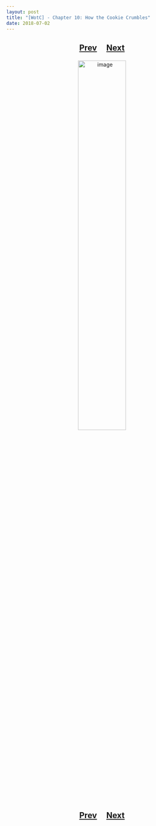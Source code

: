 ```yaml
---
layout: post
title: "[WotC] - Chapter 10: How the Cookie Crumbles"
date: 2018-07-02
---
```


<h2>
  <p style="text-align:center;">
    <a href="/wingsofthechorus/archive/2018/05/10/chapter9">Prev</a>
    &nbsp;&nbsp;&nbsp;
    <a href="/wingsofthechorus/archive/2018/07/09/chapter11">Next</a>
  </p>
</h2>

<p style="text-align:center;">
  <img src="/wingsofthechorus/images/comics/c10.png" width="50%" alt="image"/>
</p>

<h2>
  <p style="text-align:center;">
    <a href="/wingsofthechorus/archive/2018/05/10/chapter9">Prev</a>
    &nbsp;&nbsp;&nbsp;
    <a href="/wingsofthechorus/archive/2018/07/09/chapter11">Next</a>
  </p>
</h2>
